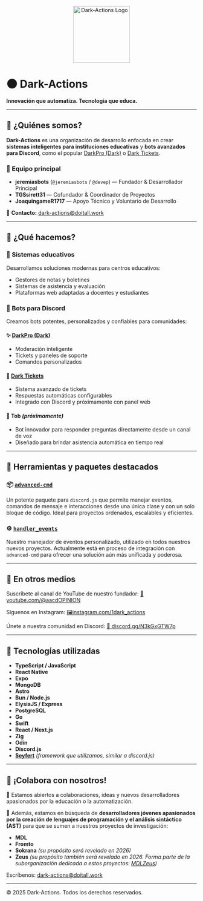 <p align="center">
  <img src="https://avatars.githubusercontent.com/u/200270380?s=200&v=4" alt="Dark-Actions Logo" width="150" />
</p>

# 🌑 Dark-Actions

**Innovación que automatiza. Tecnología que educa.**

---

## 👥 ¿Quiénes somos?

**Dark-Actions** es una organización de desarrollo enfocada en crear **sistemas inteligentes para instituciones educativas** y **bots avanzados para Discord**, como el popular [DarkPro (Dark)](https://discord.com/oauth2/authorize?client_id=899466667552309269&permissions=8&integration_type=0&scope=applications.commands+bot) o [Dark Tickets](https://discord.com/oauth2/authorize?client_id=988199264503091210&permissions=8&integration_type=0&scope=bot+applications.commands).

### 🧠 Equipo principal

* **jeremiasbots** (`@jeremiasbots` / `@devep`) — Fundador & Desarrollador Principal
* **TGSsirett31** — Cofundador & Coordinador de Proyectos
* **JoaquingameR1717** — Apoyo Técnico y Voluntario de Desarrollo

📧 **Contacto:** [dark-actions@doitall.work](mailto:dark-actions@doitall.work)

---

## 🚀 ¿Qué hacemos?

### 🏫 Sistemas educativos

Desarrollamos soluciones modernas para centros educativos:

* Gestores de notas y boletines
* Sistemas de asistencia y evaluación
* Plataformas web adaptadas a docentes y estudiantes

### 🤖 Bots para Discord

Creamos bots potentes, personalizados y confiables para comunidades:

#### ✨ [DarkPro (Dark)](https://discord.com/oauth2/authorize?client_id=899466667552309269&permissions=8&integration_type=0&scope=applications.commands+bot)

* Moderación inteligente
* Tickets y paneles de soporte
* Comandos personalizados

#### 📃 [Dark Tickets](https://discord.com/oauth2/authorize?client_id=988199264503091210&permissions=8&integration_type=0&scope=bot+applications.commands)

* Sistema avanzado de tickets
* Respuestas automáticas configurables
* Integrado con Discord y próximamente con panel web

#### 🤔 **Tob** *(próximamente)*

* Bot innovador para responder preguntas directamente desde un canal de voz
* Diseñado para brindar asistencia automática en tiempo real

---

## 🧰 Herramientas y paquetes destacados

### 📦 [`advanced-cmd`](https://github.com/Dark-Actions/advanced-cmd)

Un potente paquete para `discord.js` que permite manejar eventos, comandos de mensaje e interacciones desde una única clase y con un solo bloque de código. Ideal para proyectos ordenados, escalables y eficientes.

### ⚙️ [`handler_events`](https://github.com/Dark-Actions/handler_events)

Nuestro manejador de eventos personalizado, utilizado en todos nuestros nuevos proyectos. Actualmente está en proceso de integración con `advanced-cmd` para ofrecer una solución aún más unificada y poderosa.

---

## 📡 En otros medios

Suscríbete al canal de YouTube de nuestro fundador:
[🎥 youtube.com/@aacdOPINION](https://www.youtube.com/@aacdOPINION)

Síguenos en Instagram:
[🖼️instagram.com/1dark_actions](https://www.instagram.com/1dark_actions)

Únete a nuestra comunidad en Discord:
[🔗 discord.gg/N3kGxGTW7p](https://discord.gg/N3kGxGTW7p)

---

## 🧱 Tecnologías utilizadas

* **TypeScript / JavaScript**
* **React Native**
* **Expo**
* **MongoDB**
* **Astro**
* **Bun / Node.js**
* **ElysiaJS / Express**
* **PostgreSQL**
* **Go**
* **Swift**
* **React / Next.js**
* **Zig**
* **Odin**
* **Discord.js**
* **[Seyfert](https://github.com/tiramisulabs/seyfert)** *(framework que utilizamos, similar a discord.js)*

---

## 🏢 ¡Colabora con nosotros!

🌟 Estamos abiertos a colaboraciones, ideas y nuevos desarrolladores apasionados por la educación o la automatización.

🚀 Además, estamos en búsqueda de **desarrolladores jóvenes apasionados por la creación de lenguajes de programación y el análisis sintáctico (AST)** para que se sumen a nuestros proyectos de investigación:

* **MDL**
* **Fromto**
* **Sokrana** *(su propósito será revelado en 2026)*
* **Zeus** *(su propósito también será revelado en 2026. Forma parte de la suborganización dedicada a estos proyectos: [MDLZeus](https://github.com/MDLZeus))*

Escríbenos: [dark-actions@doitall.work](mailto:dark-actions@doitall.work)

---

© 2025 Dark-Actions. Todos los derechos reservados.

